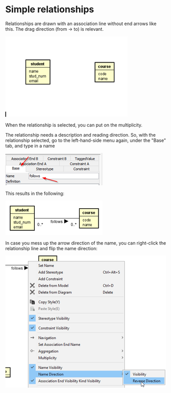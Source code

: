 # Simple relationships

Relationships are drawn with an association line without end arrows like this. The drag direction (from -> to) is relevant.

![](CreatingRelationship.gif)

When the relationship is selected, you can put on the multiplicity.

The relationship needs a description and reading direction. 
So, with the relationship selected, go to the left-hand-side menu again, under the "Base" tab, and type in a name

![img_7.png](img_7.png)

This results in the following:

![img_8.png](img_8.png)

In case you mess up the arrow direction of the name, you can right-click the relationship line and flip the name direction:

![img_9.png](img_9.png)